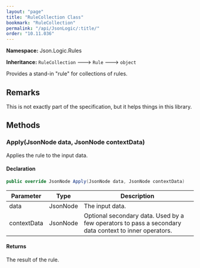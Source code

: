 ```yaml
---
layout: "page"
title: "RuleCollection Class"
bookmark: "RuleCollection"
permalink: "/api/JsonLogic/:title/"
order: "10.11.036"
---
```

**Namespace:** Json.Logic.Rules

**Inheritance:**
`RuleCollection`
 🡒 
`Rule`
 🡒 
`object`

Provides a stand-in "rule" for collections of rules.

## Remarks

This is not exactly part of the specification, but it helps things in this library.

## Methods

### Apply(JsonNode data, JsonNode contextData)

Applies the rule to the input data.

#### Declaration

```c#
public override JsonNode Apply(JsonNode data, JsonNode contextData)
```

| Parameter | Type | Description |
|---|---|---|
| data | JsonNode | The input data. |
| contextData | JsonNode | Optional secondary data.  Used by a few operators to pass a secondary     data context to inner operators. |


#### Returns

The result of the rule.

